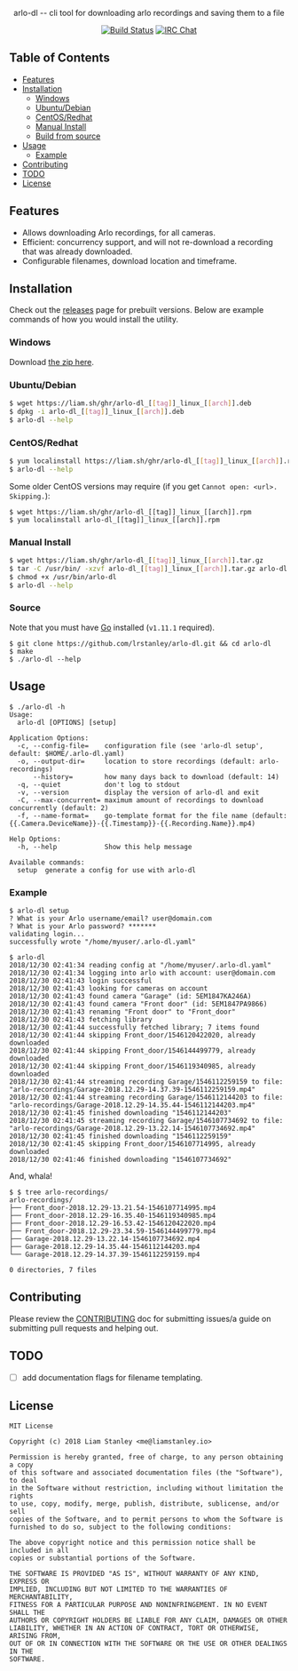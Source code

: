 <p align="center">arlo-dl -- cli tool for downloading arlo recordings and saving them to a file</p>
<p align="center">
  <a href="https://travis-ci.org/lrstanley/arlo-dl"><img src="https://travis-ci.org/lrstanley/arlo-dl.svg?branch=master" alt="Build Status"></a>
  <a href="https://byteirc.org/channel/%23%2Fdev%2Fnull"><img src="https://img.shields.io/badge/ByteIRC-%23%2Fdev%2Fnull-blue.svg" alt="IRC Chat"></a>
</p>

## Table of Contents
- [Features](#features)
- [Installation](#installation)
  - [Windows](#windows)
  - [Ubuntu/Debian](#ubuntudebian)
  - [CentOS/Redhat](#centosredhat)
  - [Manual Install](#manual-install)
  - [Build from source](#build-from-source)
- [Usage](#usage)
  - [Example](#example)
- [Contributing](#contributing)
- [TODO](#todo)
- [License](#license)

## Features

   * Allows downloading Arlo recordings, for all cameras.
   * Efficient: concurrency support, and will not re-download a recording that
   was already downloaded.
   * Configurable filenames, download location and timeframe.

## Installation

Check out the [releases](https://github.com/lrstanley/arlo-dl/releases)
page for prebuilt versions. Below are example commands of how you would install
the utility.

### Windows

Download [the zip here](https://liam.sh/ghr/arlo-dl_[[tag]]_windows_[[arch]].zip).

### Ubuntu/Debian

```bash
$ wget https://liam.sh/ghr/arlo-dl_[[tag]]_linux_[[arch]].deb
$ dpkg -i arlo-dl_[[tag]]_linux_[[arch]].deb
$ arlo-dl --help
```

### CentOS/Redhat

```bash
$ yum localinstall https://liam.sh/ghr/arlo-dl_[[tag]]_linux_[[arch]].rpm
$ arlo-dl --help
```

Some older CentOS versions may require (if you get `Cannot open: <url>. Skipping.`):

```console
$ wget https://liam.sh/ghr/arlo-dl_[[tag]]_linux_[[arch]].rpm
$ yum localinstall arlo-dl_[[tag]]_linux_[[arch]].rpm
```

### Manual Install

```bash
$ wget https://liam.sh/ghr/arlo-dl_[[tag]]_linux_[[arch]].tar.gz
$ tar -C /usr/bin/ -xzvf arlo-dl_[[tag]]_linux_[[arch]].tar.gz arlo-dl
$ chmod +x /usr/bin/arlo-dl
$ arlo-dl --help
```

### Source

Note that you must have [Go](https://golang.org/doc/install) installed (`v1.11.1` required).

    $ git clone https://github.com/lrstanley/arlo-dl.git && cd arlo-dl
    $ make
    $ ./arlo-dl --help

## Usage

```
$ ./arlo-dl -h
Usage:
  arlo-dl [OPTIONS] [setup]

Application Options:
  -c, --config-file=    configuration file (see 'arlo-dl setup', default: $HOME/.arlo-dl.yaml)
  -o, --output-dir=     location to store recordings (default: arlo-recordings)
      --history=        how many days back to download (default: 14)
  -q, --quiet           don't log to stdout
  -v, --version         display the version of arlo-dl and exit
  -C, --max-concurrent= maximum amount of recordings to download concurrently (default: 2)
  -f, --name-format=    go-template format for the file name (default: {{.Camera.DeviceName}}-{{.Timestamp}}-{{.Recording.Name}}.mp4)

Help Options:
  -h, --help            Show this help message

Available commands:
  setup  generate a config for use with arlo-dl
```

### Example

```console
$ arlo-dl setup
? What is your Arlo username/email? user@domain.com
? What is your Arlo password? *******
validating login...
successfully wrote "/home/myuser/.arlo-dl.yaml"
```

```console
$ arlo-dl
2018/12/30 02:41:34 reading config at "/home/myuser/.arlo-dl.yaml"
2018/12/30 02:41:34 logging into arlo with account: user@domain.com
2018/12/30 02:41:43 login successful
2018/12/30 02:41:43 looking for cameras on account
2018/12/30 02:41:43 found camera "Garage" (id: 5EM1847KA246A)
2018/12/30 02:41:43 found camera "Front door" (id: 5EM1847PA9866)
2018/12/30 02:41:43 renaming "Front door" to "Front_door"
2018/12/30 02:41:43 fetching library
2018/12/30 02:41:44 successfully fetched library; 7 items found
2018/12/30 02:41:44 skipping Front_door/1546120422020, already downloaded
2018/12/30 02:41:44 skipping Front_door/1546144499779, already downloaded
2018/12/30 02:41:44 skipping Front_door/1546119340985, already downloaded
2018/12/30 02:41:44 streaming recording Garage/1546112259159 to file: "arlo-recordings/Garage-2018.12.29-14.37.39-1546112259159.mp4"
2018/12/30 02:41:44 streaming recording Garage/1546112144203 to file: "arlo-recordings/Garage-2018.12.29-14.35.44-1546112144203.mp4"
2018/12/30 02:41:45 finished downloading "1546112144203"
2018/12/30 02:41:45 streaming recording Garage/1546107734692 to file: "arlo-recordings/Garage-2018.12.29-13.22.14-1546107734692.mp4"
2018/12/30 02:41:45 finished downloading "1546112259159"
2018/12/30 02:41:45 skipping Front_door/1546107714995, already downloaded
2018/12/30 02:41:46 finished downloading "1546107734692"
```

And, whala!

```console
$ $ tree arlo-recordings/
arlo-recordings/
├── Front_door-2018.12.29-13.21.54-1546107714995.mp4
├── Front_door-2018.12.29-16.35.40-1546119340985.mp4
├── Front_door-2018.12.29-16.53.42-1546120422020.mp4
├── Front_door-2018.12.29-23.34.59-1546144499779.mp4
├── Garage-2018.12.29-13.22.14-1546107734692.mp4
├── Garage-2018.12.29-14.35.44-1546112144203.mp4
└── Garage-2018.12.29-14.37.39-1546112259159.mp4

0 directories, 7 files
```

## Contributing

Please review the [CONTRIBUTING](CONTRIBUTING.md) doc for submitting issues/a guide
on submitting pull requests and helping out.

## TODO

 - [ ] add documentation flags for filename templating.

## License

```
MIT License

Copyright (c) 2018 Liam Stanley <me@liamstanley.io>

Permission is hereby granted, free of charge, to any person obtaining a copy
of this software and associated documentation files (the "Software"), to deal
in the Software without restriction, including without limitation the rights
to use, copy, modify, merge, publish, distribute, sublicense, and/or sell
copies of the Software, and to permit persons to whom the Software is
furnished to do so, subject to the following conditions:

The above copyright notice and this permission notice shall be included in all
copies or substantial portions of the Software.

THE SOFTWARE IS PROVIDED "AS IS", WITHOUT WARRANTY OF ANY KIND, EXPRESS OR
IMPLIED, INCLUDING BUT NOT LIMITED TO THE WARRANTIES OF MERCHANTABILITY,
FITNESS FOR A PARTICULAR PURPOSE AND NONINFRINGEMENT. IN NO EVENT SHALL THE
AUTHORS OR COPYRIGHT HOLDERS BE LIABLE FOR ANY CLAIM, DAMAGES OR OTHER
LIABILITY, WHETHER IN AN ACTION OF CONTRACT, TORT OR OTHERWISE, ARISING FROM,
OUT OF OR IN CONNECTION WITH THE SOFTWARE OR THE USE OR OTHER DEALINGS IN THE
SOFTWARE.
```
